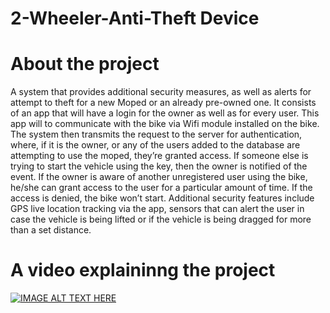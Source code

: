 # 2-Wheeler-Anti-Theft Device

# About the project

A system that provides additional security measures, as well as alerts for attempt to theft for a new Moped or an already pre-owned one. It consists of an app that will have a login for the owner as well as for every user. This app will to communicate with the bike via Wifi module installed on the bike. The system then transmits the request to the server for authentication, where, if it is the owner, or any of the users added to the database are attempting to use the moped, they’re granted access. If someone else is trying to start the vehicle using the key, then the owner is notified of the event. If the owner is aware of another unregistered user using the bike, he/she can grant access to the user for a particular amount of time. If the access is denied, the bike won’t start. Additional security features include GPS live location tracking via the app, sensors that can alert the user in case the vehicle is being lifted or if the vehicle is being dragged for more than a set distance.


# A video explaininng the project 
[![IMAGE ALT TEXT HERE](https://img.youtube.com/vi/FM2urWLGXQA/0.jpg)](https://www.youtube.com/watch?v=FM2urWLGXQA)
